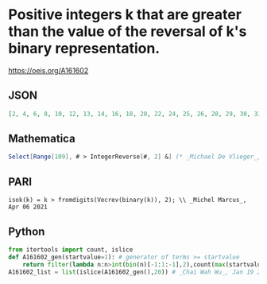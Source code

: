 # Positive integers k that are greater than the value of the reversal of k's binary representation\.
https://oeis.org/A161602
## JSON
```JSON
[2, 4, 6, 8, 10, 12, 13, 14, 16, 18, 20, 22, 24, 25, 26, 28, 29, 30, 32, 34, 36, 38, 40, 41, 42, 44, 46, 48, 49, 50, 52, 53, 54, 56, 57, 58, 59, 60, 61, 62, 64, 66, 68, 70, 72, 74, 76, 78, 80, 81, 82, 84, 86, 88, 89, 90, 92, 94, 96, 97, 98, 100, 101, 102, 104, 105, 106, 108, 109]
```
## Mathematica
```Mathematica
Select[Range[109], # > IntegerReverse[#, 2] &] (* _Michael De Vlieger_, Apr 07 2021 *)
```
## PARI
```PARI
isok(k) = k > fromdigits(Vecrev(binary(k)), 2); \\ _Michel Marcus_, Apr 06 2021
```
## Python
```Python
from itertools import count, islice
def A161602_gen(startvalue=1): # generator of terms >= startvalue
    return filter(lambda n:n>int(bin(n)[-1:1:-1],2),count(max(startvalue,1)))
A161602_list = list(islice(A161602_gen(),20)) # _Chai Wah Wu_, Jan 19 2023
```
